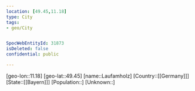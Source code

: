 ```yaml
---
location: [49.45,11.18]
type: City
tags:
- geo/City


SpocWebEntityId: 31873
isDeleted: false
confidential: public

---
```

[geo-lon::11.18]
[geo-lat::49.45]
[name::Laufamholz]
[Country::[[Germany]]]
[State::[[Bayern]]]
[Population::]
[Unknown::]


